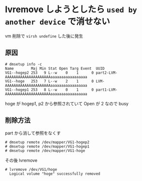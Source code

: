 lvremove しようとしたら `used by another device` で消せない
===

vm 削除で `virsh undefine` した後に発生


## 原因

```
# dmsetup info -c
Name        Maj Min Stat Open Targ Event  UUID
VG1--hogep2 253   9 L--w    0    1      0 part2-LVM-AAAAAAAAAAAAAAAAAAAAAaaaaaaaaaaaaaaaaa
VG1--hoge   253   7 L--w    2    1      0 LVM-AAAAAAAAAAAAAAAAAAAAAaaaaaaaaaaaaaaaaa
VG1--hogep1 253   8 L--w    0    1      0 part1-LVM-AAAAAAAAAAAAAAAAAAAAAaaaaaaaaaaaaaaaaa
```

hoge が hogep1, p2 から参照されていて Open が 2 なので busy


## 削除方法

part から消して参照をなくす

```
# dmsetup remote /dev/mapper/VG1-hogep2
# dmsetup remote /dev/mapper/VG1-hogep1
# dmsetup remote /dev/mapper/VG1-hoge
```


その後 lvremove
```
# lvremove /dev/VG1/hoge
  Logical volume "hoge" successfully removed
```
